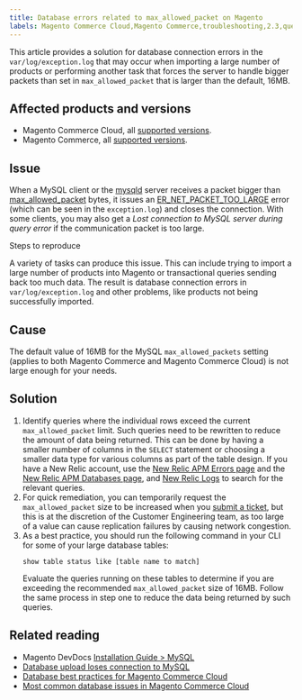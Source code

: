 ```yaml
---
title: Database errors related to max_allowed_packet on Magento
labels: Magento Commerce Cloud,Magento Commerce,troubleshooting,2.3,queries,MySQL,database,data,errors,2.4,tables,max_allowed_packets,connection
---
```


This article provides a solution for database connection errors in the ``  var/log/exception.log `` that may occur when importing a large number of products or performing another task that forces the server to handle bigger packets than set in `` max_allowed_packet `` that is larger than the default, 16MB.

## Affected products and versions

* Magento Commerce Cloud, all [supported versions](https://magento.com/sites/default/files/magento-software-lifecycle-policy.pdf).
* Magento Commerce, all [supported versions](https://magento.com/sites/default/files/magento-software-lifecycle-policy.pdf).

## Issue

When a MySQL client or the [mysqld](https://dev.mysql.com/doc/refman/8.0/en/mysqld.html) server receives a packet bigger than [max\_allowed\_packet](https://dev.mysql.com/doc/refman/8.0/en/server-system-variables.html#sysvar_max_allowed_packet) bytes, it issues an [ER\_NET\_PACKET\_TOO\_LARGE](https://dev.mysql.com/doc/mysql-errors/8.0/en/server-error-reference.html#error_er_net_packet_too_large) error (which can be seen in the `` exception.log ``) and closes the connection. With some clients, you may also get a _Lost connection to MySQL server during query error_ if the communication packet is too large.

Steps to reproduce

A variety of tasks can produce this issue. This can include trying to import a large number of products into Magento or transactional queries sending back too much data. The result is database connection errors in `` var/log/exception.log `` and other problems, like products not being successfully imported.

## Cause

The default value of 16MB for the MySQL `` max_allowed_packets `` setting (applies to both Magento Commerce and Magento Commerce Cloud) is not large enough for your needs. 

## Solution

<ol><li>Identify queries where the individual rows exceed the current <code> max_allowed_packet</code> limit. Such queries need to be rewritten to reduce the amount of data being returned. This can be done by having a smaller number of columns in the <code>SELECT</code> statement or choosing a smaller data type for various columns as part of the table design. If you have a New Relic account, use the <a href="https://docs.newrelic.com/docs/apm/apm-ui-pages/error-analytics/errors-page-explore-events-behind-errors">New Relic APM Errors page</a> and the <a href="https://docs.newrelic.com/docs/apm/apm-ui-pages/monitoring/databases-page-view-operations-throughput-response-time">New Relic APM Databases page</a>, and <a href="https://docs.newrelic.com/docs/logs/log-management/get-started/get-started-log-management">New Relic Logs</a> to search for the relevant queries.</li><li>For quick remediation, you can temporarily request the <code>max_allowed_packet</code> size to be increased when you <a href="https://support.magento.com/hc/en-us/articles/360019088251-Submit-a-support-ticket">submit a ticket</a>, but this is at the discretion of the Customer Engineering team, as too large of a value can cause replication failures by causing network congestion.</li><li>As a best practice, you should run the following command in your CLI for some of your large database tables:
<pre class="line-numbers"><code class="language-clike">show table status like [table name to match] </code></pre>
Evaluate the queries running on these tables to determine if you are exceeding the recommended <code>max_allowed_packet</code> size of 16MB. Follow the same process in step one to reduce the data being returned by such queries.</li></ol>

## Related reading

* Magento DevDocs [Installation Guide > MySQL](https://devdocs.magento.com/guides/v2.4/install-gde/prereq/mysql.html?itm_source=devdocs&amp;itm_medium=search_page&amp;itm_campaign=federated_search&amp;itm_term=max%20allowed%2016%20MB)
* [Database upload loses connection to MySQL](https://support.magento.com/hc/en-us/articles/360037591172)
* [Database best practices for Magento Commerce Cloud](https://support.magento.com/hc/en-us/articles/360041997312)
* [Most common database issues in Magento Commerce Cloud](https://support.magento.com/hc/en-us/articles/360041739651)